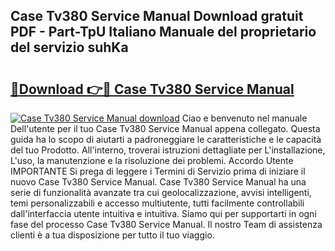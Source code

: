 ## Case Tv380 Service Manual Download gratuit PDF - Part-TpU Italiano Manuale del proprietario del servizio suhKa

# <h2><a href="http://dffiw23.blite.top/?on=Case+Tv380+Service+Manual">🔗Download 👉🔴 Case Tv380 Service Manual</a></h2>

[![Case Tv380 Service Manual download](https://i.imgur.com/lujVjoI.png)](http://dffiw23.blite.top/?on=Case+Tv380+Service+Manual)
Ciao e benvenuto nel manuale Dell'utente per il tuo Case Tv380 Service Manual appena collegato. Questa guida ha lo scopo di aiutarti a padroneggiare le caratteristiche e le capacità del tuo Prodotto. All'interno, troverai istruzioni dettagliate per L'installazione, L'uso, la manutenzione e la risoluzione dei problemi. Accordo Utente IMPORTANTE Si prega di leggere i Termini di Servizio prima di iniziare il nuovo Case Tv380 Service Manual. Case Tv380 Service Manual ha una serie di funzionalità avanzate tra cui geolocalizzazione, avvisi intelligenti, temi personalizzabili e accesso multiutente, tutti facilmente controllabili dall'interfaccia utente intuitiva e intuitiva. Siamo qui per supportarti in ogni fase del processo Case Tv380 Service Manual. Il nostro Team di assistenza clienti è a tua disposizione per tutto il tuo viaggio.
